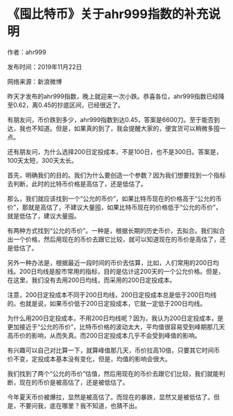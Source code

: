 # 《囤比特币》关于ahr999指数的补充说明

作者：ahr999

发布时间：2019年11月22日

网络来源：新浪微博

昨天才发布的ahr999指数，晚上就迎来一次小跌。恭喜各位，ahr999指数已经降至0.62，离0.45的抄底区间，已经很近了。

有朋友问，币价跌到多少，ahr999指数到达0.45，答案是6600刀。至于能否到达，我也不知道。但是，如果真的到了，我会提醒大家的，便宜货可以稍微多囤一点。

还有朋友问，为什么选择200日定投成本，不是100日，也不是300日。答案是，100天太短，300天太长。

首先，明确我们的目的。我们为什么要创造一个参数？因为我们想要找到一个指标去判断，此时的比特币价格是高估了，还是低估了。

那么，我们就应该找到一个“公允的币价”，如果比特币现在的价格高于“公允的币价”，那就是高估了，不建议大量囤，如果比特币现在的价格低于“公允的币价”，就是低估了，建议大量囤。

有两种方式找到“公允的币价”。一种是，根据长期的历史币价，去拟合。我们拟合出一个价格，然后用现在的币价去跟它比较，就可以知道现在的币价是高估了，还是低估了。

另外一种办法是，根据最近一段时间的币价去估算，比如，人们常用的200日均线。200日均线是股市常用的指标，目的是估计这200天的一个公允价格。但是，在这里，我们没有去用200日均线，而采用的200日定投成本。

注意，200日定投成本不同于200日均线，200日定投成本总是低于200日均线的。也就是说，如果币价低于200日定投成本，它就一定低于200日均线。

为什么用200日定投成本，不用200日均线呢？因为，我认为200日定投成本，是更加接近于“公允的币价”，比特币价格的波动太大，平均值很容易受到峰期那几天高币价的影响，从而失真。而200日定投成本几乎不会受到峰值的影响。

有兴趣可以自己对比算一下，就算峰值那几天，币价拉高10倍，只要其它时间币价不变，定投成本基本没有变化，但是，均值的影响会很大。

我们找到了两个“公允的币价”估值，然后用现在的币价去跟它们比较，我们就能判断，现在的币价是被高估了，还是被低估了。

今年夏天币价被爆拉，显然是被高估了。而现在的暴跌，显然又是被低估了。但是，不要问我，底在哪里？我不知道，也猜不出。